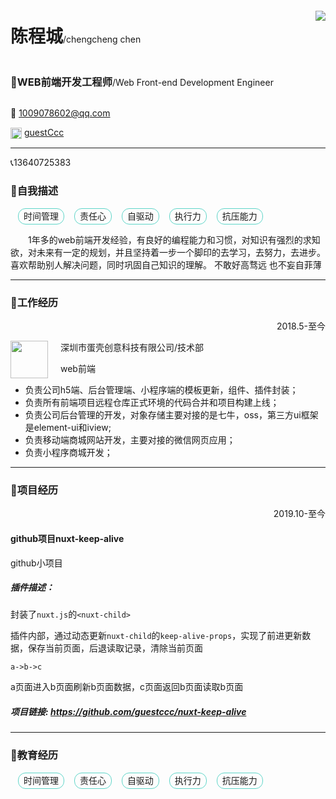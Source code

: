 <h1 style="display:inline-block">陈程城</h1>/chengcheng chen

<img align="right" style="margin-top:20px" src="https://doc.dankal.cn/logo_dankal.jpg"/>

<div><h3 style="display:inline-block">🔧WEB前端开发工程师</h3>/Web Front-end Development Engineer</div>

💌 1009078602@qq.com


<img align="center" style="width:18px" src="https://github.githubassets.com/favicon.ico"/> [guestCcc](https://github.com/guestccc)

---

📞13640725383

### 🔖自我描述


<div class="label">时间管理</div>
<div class="label">责任心</div>
<div class="label">自驱动</div>
<div class="label">执行力</div>
<div class="label">抗压能力</div>

&emsp;&emsp;1年多的web前端开发经验，有良好的编程能力和习惯，对知识有强烈的求知欲，对未来有一定的规划，并且坚持着一步一个脚印的去学习，去努力，去进步。喜欢帮助别人解决问题，同时巩固自己知识的理解。
不敢好高骛远
也不妄自菲薄

---

### 🔖工作经历

<p align="right">2018.5-至今</p>

<img style="width:60px;margin-right:20px" align="left" src="https://doc.dankal.cn/logo_dankal.jpg">


深圳市蛋壳创意科技有限公司/技术部

web前端

* 负责公司h5端、后台管理端、小程序端的模板更新，组件、插件封装；
* 负责所有前端项目远程仓库正式环境的代码合并和项目构建上线；
* 负责公司后台管理的开发，对象存储主要对接的是七牛，oss，第三方ui框架是element-ui和iview;
* 负责移动端商城网站开发，主要对接的微信网页应用；
* 负责小程序商城开发； 

---

### 🔖项目经历

<p align="right">2019.10-至今</p>

#### github项目nuxt-keep-alive

github小项目

##### 插件描述：

封装了`nuxt.js`的`<nuxt-child>`

插件内部，通过动态更新`nuxt-child`的`keep-alive-props`，实现了前进更新数据，保存当前页面，后退读取记录，清除当前页面

`a->b->c`

a页面进入b页面刷新b页面数据，c页面返回b页面读取b页面

##### 项目链接: https://github.com/guestccc/nuxt-keep-alive

---

### 🔖教育经历





<!DOCTYPE html>
<html lang="en">
<head>
  <meta charset="UTF-8">
  <meta name="viewport" content="width=device-width, initial-scale=1.0">
  <meta http-equiv="X-UA-Compatible" content="ie=edge">
  <title>Document</title>
</head>
<body>

<div class="label">时间管理</div>
<div class="label">责任心</div>
<div class="label">自驱动</div>
<div class="label">执行力</div>
<div class="label">抗压能力</div>
</body>
<style>
.label{
  display:inline-block;
  padding:0 8px;
  border:1px solid #5dd5c8;
  border-radius:12px;
  margin-left:12px;
  height:24px;
  line-height:24px;
}
</style>
</html>
